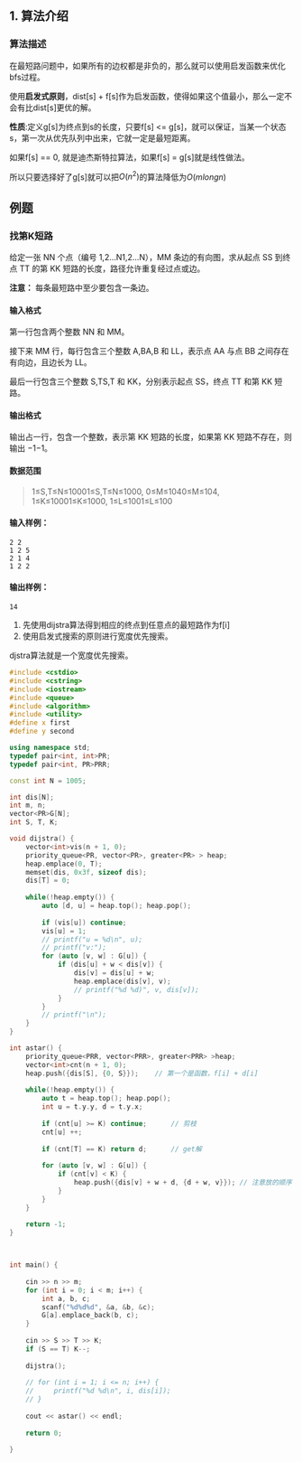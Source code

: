 ## 1. 算法介绍

### 算法描述



在最短路问题中，如果所有的边权都是非负的，那么就可以使用启发函数来优化bfs过程。

使用**启发式原则**，dist[s] + f[s]作为启发函数，使得如果这个值最小，那么一定不会有比dist[s]更优的解。

**性质**:定义g[s]为终点到s的长度，只要f[s] <= g[s]，就可以保证，当某一个状态s，第一次从优先队列中出来，它就一定是最短距离。

如果f[s] == 0, 就是迪杰斯特拉算法，如果f[s] = g[s]就是线性做法。

所以只要选择好了g[s]就可以把$O(n^2)$的算法降低为$O(mlongn)$

## 例题

### 找第K短路

给定一张 NN 个点（编号 1,2…N1,2…N），MM 条边的有向图，求从起点 SS 到终点 TT 的第 KK 短路的长度，路径允许重复经过点或边。

**注意：** 每条最短路中至少要包含一条边。

#### 输入格式

第一行包含两个整数 NN 和 MM。

接下来 MM 行，每行包含三个整数 A,BA,B 和 LL，表示点 AA 与点 BB 之间存在有向边，且边长为 LL。

最后一行包含三个整数 S,TS,T 和 KK，分别表示起点 SS，终点 TT 和第 KK 短路。

#### 输出格式

输出占一行，包含一个整数，表示第 KK 短路的长度，如果第 KK 短路不存在，则输出 −1−1。

#### 数据范围

>1≤S,T≤N≤10001≤S,T≤N≤1000,
>0≤M≤1040≤M≤104,
>1≤K≤10001≤K≤1000,
>1≤L≤1001≤L≤100

#### 输入样例：

```
2 2
1 2 5
2 1 4
1 2 2
```

#### 输出样例：

```
14
```

1. 先使用dijstra算法得到相应的终点到任意点的最短路作为f[i]
2. 使用启发式搜索的原则进行宽度优先搜索。

djstra算法就是一个宽度优先搜索。

```cpp
#include <cstdio>
#include <cstring>
#include <iostream>
#include <queue>
#include <algorithm>
#include <utility>
#define x first
#define y second

using namespace std;
typedef pair<int, int>PR;
typedef pair<int, PR>PRR;

const int N = 1005;

int dis[N];
int m, n;
vector<PR>G[N];
int S, T, K;

void dijstra() {
    vector<int>vis(n + 1, 0);
    priority_queue<PR, vector<PR>, greater<PR> > heap;
    heap.emplace(0, T);
    memset(dis, 0x3f, sizeof dis);
    dis[T] = 0;
    
    while(!heap.empty()) {
        auto [d, u] = heap.top(); heap.pop();
        
        if (vis[u]) continue;
        vis[u] = 1;
        // printf("u = %d\n", u);
        // printf("v:");
        for (auto [v, w] : G[u]) {
            if (dis[u] + w < dis[v]) {
                dis[v] = dis[u] + w;
                heap.emplace(dis[v], v);
                // printf("%d %d)", v, dis[v]);
            }
        }
        // printf("\n");
    }
}

int astar() {
    priority_queue<PRR, vector<PRR>, greater<PRR> >heap;
    vector<int>cnt(n + 1, 0);
    heap.push({dis[S], {0, S}});    // 第一个是函数，f[i] + d[i]
    
    while(!heap.empty()) {
        auto t = heap.top(); heap.pop();
        int u = t.y.y, d = t.y.x;
            
        if (cnt[u] >= K) continue;      // 剪枝
        cnt[u] ++;
        
        if (cnt[T] == K) return d;      // get解
        
        for (auto [v, w] : G[u]) {
            if (cnt[v] < K) {
                heap.push({dis[v] + w + d, {d + w, v}}); // 注意放的顺序
            }
        }
    }
    
    return -1;
}



int main() {
    
    cin >> n >> m;
    for (int i = 0; i < m; i++) {
        int a, b, c;
        scanf("%d%d%d", &a, &b, &c);
        G[a].emplace_back(b, c);
    }
    
    cin >> S >> T >> K;
    if (S == T) K--;
    
    dijstra();
    
    // for (int i = 1; i <= n; i++) {
    //     printf("%d %d\n", i, dis[i]);
    // }
    
    cout << astar() << endl;
    
    return 0;
    
}
```

